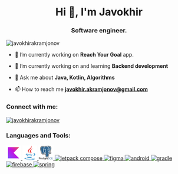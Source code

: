 <h1 align="center">Hi 👋, I'm Javokhir</h1>
<h3 align="center">Software engineer.</h3>

<p align="left"> <img src="https://komarev.com/ghpvc/?username=javokhirakramjonov&label=Profile%20views&color=0e75b6&style=flat" alt="javokhirakramjonov" /> </p>

- 🔭 I’m currently working on **Reach Your Goal** app.

- 🌱 I’m currently working on and learning **Backend development**

- 💬 Ask me about **Java, Kotlin, Algorithms**

- 📫 How to reach me **javokhir.akramjonov@gmail.com**

<h3 align="left">Connect with me:</h3>
<p align="left">
<a href="https://linkedin.com/in/javahere" target="blank"><img align="center" src="https://raw.githubusercontent.com/rahuldkjain/github-profile-readme-generator/master/src/images/icons/Social/linked-in-alt.svg" alt="javokhirakramjonov" height="30" width="40" /></a>
</p>

<h3 align="left">Languages and Tools:</h3>
<p align="left">

<a href="https://kotlinlang.org/" target="_blank" rel="noreferrer"> <img src="https://raw.githubusercontent.com/devicons/devicon/master/icons/kotlin/kotlin-original.svg" alt="kotlin" width="40" height="40"/> </a><a href="https://java.com/" target="_blank" rel="noreferrer"> <img src="https://raw.githubusercontent.com/devicons/devicon/master/icons/java/java-original.svg" alt="java" width="40" height="40"/> </a><a href="https://www.postgresql.org/" target="_blank" rel="noreferrer"> <img src="https://raw.githubusercontent.com/devicons/devicon/master/icons/postgresql/postgresql-original-wordmark.svg" alt="postgresql" width="40" height="40"/> </a><a href="https://developer.android.com/jetpack/compose" target="_blank" rel="noreferrer"> <img src="https://tabris.com/wp-content/uploads/2021/06/jetpack-compose-icon_RGB.png" alt="jetpack compose" width="40" height="40"/> </a><a href="https://www.figma.com/" target="_blank" rel="noreferrer"> <img src="https://www.vectorlogo.zone/logos/figma/figma-icon.svg" alt="figma" width="40" height="40"/> </a><a href="https://www.android.com/" target="_blank" rel="noreferrer"> <img src="https://source.android.com/static/docs/setup/images/Android_symbol_green_RGB.svg" alt="android" width="40" height="40"/> </a><a href="https://www.gradle.com/" target="_blank" rel="noreferrer"> <img src="https://www.vectorlogo.zone/logos/gradle/gradle-icon.svg" alt="gradle" width="40" height="40"/> </a><a href="https://www.firebase.com/" target="_blank" rel="noreferrer"> <img src="https://www.vectorlogo.zone/logos/firebase/firebase-icon.svg" alt="firebase" width="40" height="40"/> </a><a href="https://www.spring.io/" target="_blank" rel="noreferrer"> <img src="https://www.vectorlogo.zone/logos/springio/springio-icon.svg" alt="spring" width="40" height="40"/> </a>
